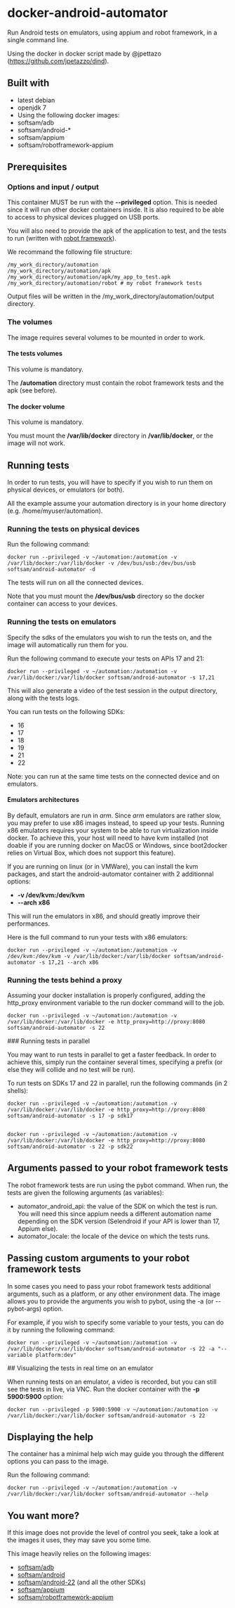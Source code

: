 # docker-android-automator
Run Android tests on emulators, using appium and robot framework, in a single command line.

Using the docker in docker script made by @jpettazo (https://github.com/jpetazzo/dind).

## Built with
- latest debian
- openjdk 7
- Using the following docker images:
 - softsam/adb
 - softsam/android-*
 - softsam/appium
 - softsam/robotframework-appium

## Prerequisites

### Options and input / output

This container MUST be run with the __--privileged__ option. This is needed since it will run other docker containers inside. It is also required to be able to access to physical devices plugged on USB ports.

You will also need to provide the apk of the application to test, and the tests to run (written with [robot framework](http://robotframework.org)).

We recommand the following file structure:

    /my_work_directory/automation
    /my_work_directory/automation/apk
    /my_work_directory/automation/apk/my_app_to_test.apk
    /my_work_directory/automation/robot # my robot framework tests

Output files will be written in the /my_work_directory/automation/output directory.

### The volumes

The image requires several volumes to be mounted in order to work.

#### The tests volumes
This volume is mandatory.

The __/automation__ directory must contain the robot framework tests and the apk (see before).

#### The docker volume
This volume is mandatory.

You must mount the __/var/lib/docker__ directory in __/var/lib/docker__, or the image will not work.

## Running tests

In order to run tests, you will have to specify if you wish to run them on physical devices, or emulators (or both).

All the example assume your automation directory is in your home directory (e.g. /home/myuser/automation).

### Running the tests on physical devices

Run the following command:

    docker run --privileged -v ~/automation:/automation -v /var/lib/docker:/var/lib/docker -v /dev/bus/usb:/dev/bus/usb softsam/android-automator -d

The tests will run on all the connected devices.

Note that you must mount the __/dev/bus/usb__ directory so the docker container can access to your devices.

### Running the tests on emulators

Specify the sdks of the emulators you wish to run the tests on, and the image will automatically run them for you.


Run the following command to execute your tests on APIs 17 and 21:

    docker run --privileged -v ~/automation:/automation -v /var/lib/docker:/var/lib/docker softsam/android-automator -s 17,21

This will also generate a video of the test session in the output directory, along with the tests logs.

You can run tests on the following SDKs:

- 16
- 17
- 18
- 19
- 21
- 22

Note: you can run at the same time tests on the connected device and on emulators.


#### Emulators architectures

By default, emulators are run in _arm_. Since _arm_ emulators are rather slow, you may prefer to use x86 images instead, to speed up your tests. Running x86 emulators requires your system to be able to run virtualization inside docker. To achieve this, your host will need to have kvm installed (not doable if you are running docker on MacOS or Windows, since boot2docker relies on Virtual Box, which does not support this feature).

If you are running on linux (or in VMWare), you can install the kvm packages, and start the android-automator container with 2 additionnal options:

- __-v /dev/kvm:/dev/kvm__
- __--arch x86__

This will run the emulators in x86, and should greatly improve their performances.

Here is the full command to run your tests with x86 emulators:

    docker run --privileged -v ~/automation:/automation -v /dev/kvm:/dev/kvm -v /var/lib/docker:/var/lib/docker softsam/android-automator -s 17,21 --arch x86

### Running the tests behind a proxy

Assuming your docker installation is properly configured, adding the http_proxy environment variable to the run docker command will to the job.

    docker run --privileged -v ~/automation:/automation -v /var/lib/docker:/var/lib/docker -e http_proxy=http://proxy:8080 softsam/android-automator -s 22

### Running tests in parallel

You may want to run tests in parallel to get a faster feedback. In order to achieve this, simply run the container several times, specifying a prefix (or else they will collide and no test will be run).

To run tests on SDKs 17 and 22 in parallel, run the following commands (in 2 shells):


    docker run --privileged -v ~/automation:/automation -v /var/lib/docker:/var/lib/docker -e http_proxy=http://proxy:8080 softsam/android-automator -s 17 -p sdk17


    docker run --privileged -v ~/automation:/automation -v /var/lib/docker:/var/lib/docker -e http_proxy=http://proxy:8080 softsam/android-automator -s 22 -p sdk22


## Arguments passed to your robot framework tests

The robot framework tests are run using the pybot command. When run, the tests are given the following arguments (as variables):
- automator_android_api: the value of the SDK on which the test is run. You will need this since appium needs a different automation name depending on the SDK version (Selendroid if your API is lower than 17, Appium else).
- automator_locale: the locale of the device on which the tests runs.

## Passing custom arguments to your robot framework tests

In some cases you need to pass your robot framework tests additional arguments, such as a platform, or any other environment data. The image allows you to provide the arguments you wish to pybot, using the -a (or --pybot-args) option.

For example, if you wish to specify some variable to your tests, you can do it by running the following command:

    docker run --privileged -v ~/automation:/automation -v /var/lib/docker:/var/lib/docker softsam/android-automator -s 22 -a "--variable platform:dev"

## Visualizing the tests in real time on an emulator

When running tests on an emulator, a video is recorded, but you can still see the tests in live, via VNC. Run the docker container with the __-p 5900:5900__ option:

    docker run --privileged -p 5900:5900 -v ~/automation:/automation -v /var/lib/docker:/var/lib/docker softsam/android-automator -s 22

## Displaying the help

The container has a minimal help wich may guide you through the different options you can pass to the image.

Run the following command:

    docker run --privileged -v ~/automation:/automation -v /var/lib/docker:/var/lib/docker softsam/android-automator --help

## You want more?

If this image does not provide the level of control you seek, take a look at the images it uses, they may save you some time.

This image heavily relies on the following images:

- [softsam/adb](https://registry.hub.docker.com/u/softsam/adb/)
- [softsam/android](https://registry.hub.docker.com/u/softsam/android/)
- [softsam/android-22](https://registry.hub.docker.com/u/softsam/android-22/) (and all the other SDKs)
- [softsam/appium](https://registry.hub.docker.com/u/softsam/appium/)
- [softsam/robotframework-appium](https://registry.hub.docker.com/u/softsam/robotframework-appium/)

